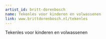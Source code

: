 ```yaml
---
artist_id: britt-dorenbosch
name: Tekenles voor kinderen en volwassenen
link: www.brittdorenbosch.nl/tekenles
---
```


Tekenles voor kinderen en volwassenen

